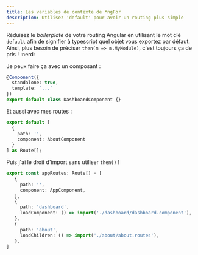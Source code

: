 ```yaml
---
title: Les variables de contexte de *ngFor
description: Utilisez 'default' pour avoir un routing plus simple
---
```


Réduisez le *boilerplate* de votre routing Angular en utilisant le mot clé `default` afin de signifier à typescript quel objet vous exportez par défaut. Ainsi, plus besoin de préciser `then(m => m.MyModule)`, c'est toujours ça de pris ! :nerd:

Je peux faire ça avec un composant :
```typescript
@Component({
  standalone: true,
  template: `...`
})
export default class DashboardComponent {}
```
Et aussi avec mes routes :
```typescript
export default [
  {
    path: '',
    component: AboutComponent
  }  
] as Route[];
```
Puis j'ai le droit d'import sans utiliser `then()` !
```typescript
export const appRoutes: Route[] = [
   {
     path: '',
     component: AppComponent,
   },
   {
     path: 'dashboard',
     loadComponent: () => import('./dashboard/dashboard.component'),
   }, 
   {
     path: 'about',
     loadChildren: () => import('./about/about.routes'),
   }, 
]
```